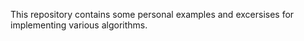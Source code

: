 This repository contains some personal examples and excersises for 
implementing various algorithms.

